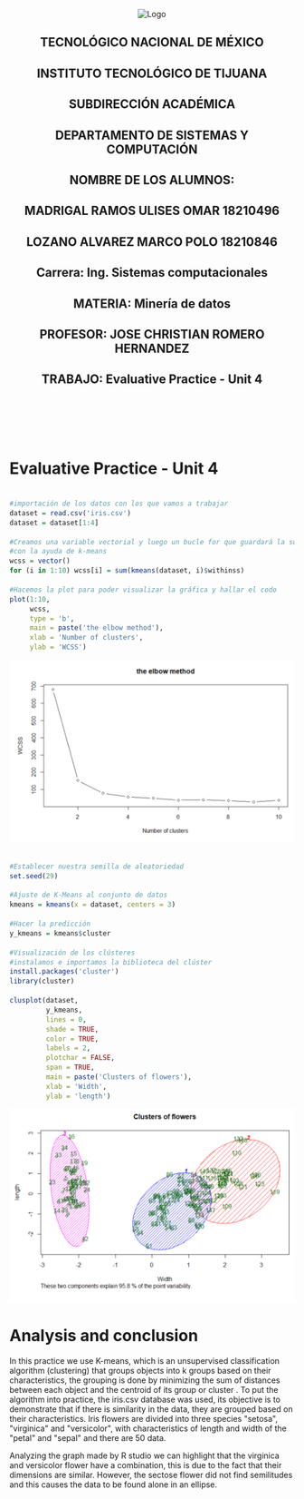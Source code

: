 <p align="center">
    <img alt="Logo" src="https://www.tijuana.tecnm.mx/wp-content/uploads/2021/08/liston-de-logos-oficiales-educacion-tecnm-FEB-2021.jpg" width=850 height=250>
</p>

<H2><p align="Center">TECNOLÓGICO NACIONAL DE MÉXICO</p></H2>

<H2><p align="Center">INSTITUTO TECNOLÓGICO DE TIJUANA</p></H2>

<H2><p align="Center">SUBDIRECCIÓN ACADÉMICA</p></H2>

<H2><p align="Center">DEPARTAMENTO DE SISTEMAS Y COMPUTACIÓN</p></H2>

<H2><p align="Center">NOMBRE DE LOS ALUMNOS: </p></H2>

<H2><p align="Center">MADRIGAL RAMOS ULISES OMAR 18210496</p></H2>

<H2><p align="Center">LOZANO ALVAREZ MARCO POLO 18210846 </p></H2>

<H2><p align="Center">Carrera: Ing. Sistemas computacionales</p></H2>

<H2><p align="Center">MATERIA: Minería de datos</p></H2>

<H2><p align="Center">PROFESOR: JOSE CHRISTIAN ROMERO HERNANDEZ</p></H2>

<H2><p align="Center">TRABAJO: Evaluative Practice - Unit 4</p></H2>


<br>
<br>
<br>
<br>

# Evaluative Practice - Unit 4


```R

#importación de los datos con los que vamos a trabajar
dataset = read.csv('iris.csv')
dataset = dataset[1:4]

#Creamos una variable vectorial y luego un bucle for que guardará la suma de los cuadrados en la variable 
#con la ayuda de k-means
wcss = vector()
for (i in 1:10) wcss[i] = sum(kmeans(dataset, i)$withinss)

#Hacemos la plot para poder visualizar la gráfica y hallar el codo
plot(1:10,
     wcss,
     type = 'b',
     main = paste('the elbow method'),
     xlab = 'Number of clusters',
     ylab = 'WCSS')

```
<img alt="Imagen 1" src="https://github.com/uliomar87/MineriaDeDatos/blob/unit4/exam4/img/1.PNG?raw=true">


```r

#Establecer nuestra semilla de aleatoriedad
set.seed(29)

#Ajuste de K-Means al conjunto de datos
kmeans = kmeans(x = dataset, centers = 3)

#Hacer la predicción
y_kmeans = kmeans$cluster

#Visualización de los clústeres
#instalamos e importamos la biblioteca del clúster
install.packages('cluster')
library(cluster)

clusplot(dataset,
         y_kmeans,
         lines = 0,
         shade = TRUE,
         color = TRUE,
         labels = 2,
         plotchar = FALSE,
         span = TRUE,
         main = paste('Clusters of flowers'),
         xlab = 'Width',
         ylab = 'length')

```
<img alt="Imagen 2" src="https://github.com/uliomar87/MineriaDeDatos/blob/unit4/exam4/img/2.PNG?raw=true">

# Analysis and conclusion

In this practice we use K-means, which is an unsupervised classification algorithm (clustering) that groups objects into k groups based on their characteristics, the grouping is done by minimizing the sum of distances between each object and the centroid of its group or cluster .
To put the algorithm into practice, the iris.csv database was used, its objective is to demonstrate that if there is similarity in the data, they are grouped based on their characteristics. Iris flowers are divided into three species "setosa", "virginica" and "versicolor", with characteristics of length and width of the "petal" and "sepal" and there are 50 data.

Analyzing the graph made by R studio we can highlight that the virginica and versicolor flower have a combination, this is due to the fact that their dimensions are similar. However, the sectose flower did not find semilitudes and this causes the data to be found alone in an ellipse.

